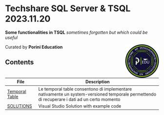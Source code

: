 # **Techshare SQL Server & TSQL** 2023.11.20

**Some functionalities in TSQL** *sometimes forgotten but which could be useful*

Curated by **Porini Education** <img src="/Assets/RGB_Badge_PIRC.png" width=110px align=right>

## Contents

|File|Description|
|---|---|
|[Temporal Table](/Code/TemporalTable.md)|Le temporal table consentono di implementare nativamente un system-versioned temporale permettendo di recuperare i dati ad un certo momento |
|[SOLUTIONS](/Code/TechShare_20231120/)|Visual Studio Solution with example code |
